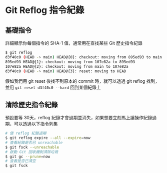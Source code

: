 # Git Reflog 指令紀錄

## 基礎指令
詳細顯示你每個指令的 SHA-1 值，通常用在查找某些 Git 歷史指令紀錄
```bash
$ git reflog
d3f40c0 (HEAD -> main) HEAD@{0}: checkout: moving from 895ed93 to main
895ed93 HEAD@{1}: checkout: moving from 107e82a to 895ed93
107e82a HEAD@{2}: checkout: moving from main to 107e82a
d3f40c0 (HEAD -> main) HEAD@{3}: reset: moving to HEAD
```

假如我們用 git reset 後找不到原本的 commit 時，就可以透過 git reflog 找到，並用 `git reset d3f40c0 --hard` 回到某個紀錄上

## 清除歷史指令紀錄
預設要等 30天，reflog 紀錄才會過期並消失，如果想要立刻馬上讓操作紀錄過期，可以透過以下指令列集
```bash
# 使 reflog 紀錄過期
$ git reflog expire --all --expire=now
# 查看紀錄是否已 unreachable
$ git fsck --unreachable
# 啟動 Git 回收機制清除垃圾
$ git gc --prune=now
# 查看是否已清空
$ git fsck
```
